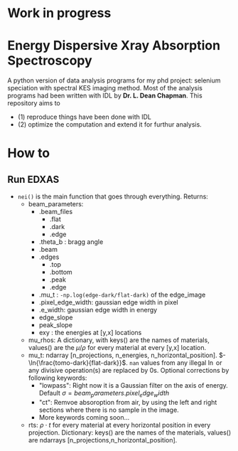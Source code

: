 # Work in progress

# Energy Dispersive Xray Absorption Spectroscopy
A python version of data analysis programs for my phd project: selenium speciation with spectral KES imaging method.
Most of the analysis programs had been written with IDL by **Dr. L. Dean Chapman**. This repository aims to 
- (1) reproduce things have been done with IDL 
- (2) optimize the computation and extend it for furthur analysis.

# How to
## Run EDXAS
- `nei()` is the main function that goes through everything.
Returns:
    - beam_parameters:
        - .beam_files
            - .flat
            - .dark
            - .edge
        - .theta_b : bragg angle
        - .beam
        - .edges
            - .top
            - .bottom
            - .peak
            - .edge
        - .mu_t : `-np.log(edge-dark/flat-dark)` of the edge_image
        - .pixel_edge_width: gaussian edge width in pixel
        - .e_width: gaussian edge width in energy
        - edge_slope
        - peak_slope
        - exy : the energies at [y,x] locations
    - mu_rhos: A dictionary, with keys() are the names of materials, values() are the $\mu/\rho$ for every material at every [y,x] location.
    - mu_t: ndarray [n_projections, n_energies, n_horizontal_position]. $-\ln{\frac{tomo-dark}{flat-dark}}$. `nan` values from any illegal $\ln$ or any divisive operation(s) are replaced by 0s. Optional corrections by following keywords:
        - "lowpass": Right now it is a Gaussian filter on the axis of energy. Default $\sigma = beam_parameters.pixel_edge_width$
        - "ct": Remvoe absoroption from air, by using the left and right sections where there is no sample in the image.
        - More keywords coming soon... 
    - rts: $\rho\cdot t$ for every material at every horizontal position in every projection. Dictionary: keys() are the names of the materials, values() are ndarrays [n_projections,n_horizontal_position].
    

